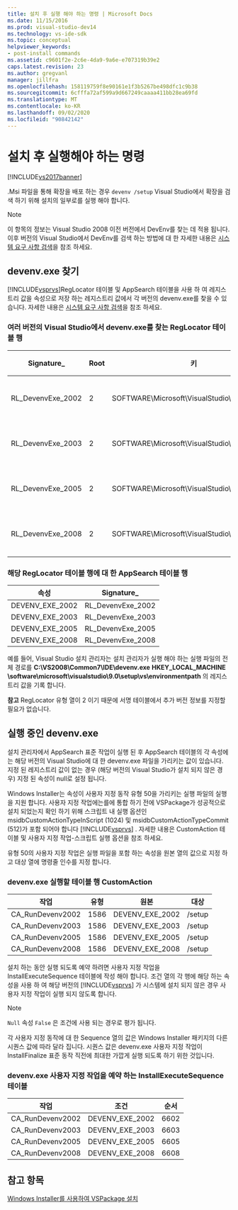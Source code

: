 ```yaml
---
title: 설치 후 실행 해야 하는 명령 | Microsoft Docs
ms.date: 11/15/2016
ms.prod: visual-studio-dev14
ms.technology: vs-ide-sdk
ms.topic: conceptual
helpviewer_keywords:
- post-install commands
ms.assetid: c9601f2e-2c6e-4da9-9a6e-e707319b39e2
caps.latest.revision: 23
ms.author: gregvanl
manager: jillfra
ms.openlocfilehash: 158119759f8e90161e1f3b5267be498dfc1c9b38
ms.sourcegitcommit: 6cfffa72af599a9d667249caaaa411bb28ea69fd
ms.translationtype: MT
ms.contentlocale: ko-KR
ms.lasthandoff: 09/02/2020
ms.locfileid: "90842142"
---
```

# <a name="commands-that-must-be-run-after-installation"></a>설치 후 실행해야 하는 명령
[!INCLUDE[vs2017banner](../../includes/vs2017banner.md)]

.Msi 파일을 통해 확장을 배포 하는 경우 `devenv /setup` Visual Studio에서 확장을 검색 하기 위해 설치의 일부로를 실행 해야 합니다.  
  
> [!NOTE]
> 이 항목의 정보는 Visual Studio 2008 이전 버전에서 DevEnv를 찾는 데 적용 됩니다. 이후 버전의 Visual Studio에서 DevEnv를 검색 하는 방법에 대 한 자세한 내용은 [시스템 요구 사항 검색](../../extensibility/internals/detecting-system-requirements.md)을 참조 하세요.  
  
## <a name="finding-devenvexe"></a>devenv.exe 찾기  
 [!INCLUDE[vsprvs](../../includes/vsprvs-md.md)]RegLocator 테이블 및 AppSearch 테이블을 사용 하 여 레지스트리 값을 속성으로 저장 하는 레지스트리 값에서 각 버전의 devenv.exe를 찾을 수 있습니다. 자세한 내용은 [시스템 요구 사항 검색](../../extensibility/internals/detecting-system-requirements.md)을 참조 하세요.  
  
### <a name="reglocator-table-rows-to-locate-devenvexe-from-different-versions-of-visual-studio"></a>여러 버전의 Visual Studio에서 devenv.exe를 찾는 RegLocator 테이블 행  
  
|Signature_|Root|키|이름|유형|  
|-----------------|----------|---------|----------|----------|  
|RL_DevenvExe_2002|2|SOFTWARE\Microsoft\VisualStudio\7.0\Setup\VS|환경 경로|2|  
|RL_DevenvExe_2003|2|SOFTWARE\Microsoft\VisualStudio\7.1\Setup\VS|환경 경로|2|  
|RL_DevenvExe_2005|2|SOFTWARE\Microsoft\VisualStudio\8.0\Setup\VS|환경 경로|2|  
|RL_DevenvExe_2008|2|SOFTWARE\Microsoft\VisualStudio\9.0\Setup\VS|환경 경로|2|  
  
### <a name="appsearch-table-rows-for-corresponding-reglocator-table-rows"></a>해당 RegLocator 테이블 행에 대 한 AppSearch 테이블 행  
  
|속성|Signature_|  
|--------------|-----------------|  
|DEVENV_EXE_2002|RL_DevenvExe_2002|  
|DEVENV_EXE_2003|RL_DevenvExe_2003|  
|DEVENV_EXE_2005|RL_DevenvExe_2005|  
|DEVENV_EXE_2008|RL_DevenvExe_2008|  
  
 예를 들어, Visual Studio 설치 관리자는 설치 관리자가 실행 해야 하는 실행 파일의 전체 경로를 **C:\VS2008\Common7\IDE\devenv.exe** **HKEY_LOCAL_MACHINE \software\microsoft\visualstudio\9.0\setup\vs\environmentpath** 의 레지스트리 값을 기록 합니다.  
  
 **참고** RegLocator 유형 열이 2 이기 때문에 서명 테이블에서 추가 버전 정보를 지정할 필요가 없습니다.  
  
## <a name="running-devenvexe"></a>실행 중인 devenv.exe  
 설치 관리자에서 AppSearch 표준 작업이 실행 된 후 AppSearch 테이블의 각 속성에는 해당 버전의 Visual Studio에 대 한 devenv.exe 파일을 가리키는 값이 있습니다. 지정 된 레지스트리 값이 없는 경우 (해당 버전의 Visual Studio가 설치 되지 않은 경우) 지정 된 속성이 null로 설정 됩니다.  
  
 Windows Installer는 속성이 사용자 지정 동작 유형 50을 가리키는 실행 파일의 실행을 지원 합니다. 사용자 지정 작업에는를에 통합 하기 전에 VSPackage가 성공적으로 설치 되었는지 확인 하기 위해 스크립트 내 실행 옵션인 msidbCustomActionTypeInScript (1024) 및 msidbCustomActionTypeCommit (512)가 포함 되어야 합니다 [!INCLUDE[vsprvs](../../includes/vsprvs-md.md)] . 자세한 내용은 CustomAction 테이블 및 사용자 지정 작업-스크립트 실행 옵션을 참조 하세요.  
  
 유형 50의 사용자 지정 작업은 실행 파일을 포함 하는 속성을 원본 열의 값으로 지정 하 고 대상 열에 명령줄 인수를 지정 합니다.  
  
### <a name="customaction-table-rows-to-run-devenvexe"></a>devenv.exe 실행할 테이블 행 CustomAction  
  
|작업|유형|원본|대상|  
|------------|----------|------------|------------|  
|CA_RunDevenv2002|1586|DEVENV_EXE_2002|/setup|  
|CA_RunDevenv2003|1586|DEVENV_EXE_2003|/setup|  
|CA_RunDevenv2005|1586|DEVENV_EXE_2005|/setup|  
|CA_RunDevenv2008|1586|DEVENV_EXE_2008|/setup|  
  
 설치 하는 동안 실행 되도록 예약 하려면 사용자 지정 작업을 InstallExecuteSequence 테이블에 작성 해야 합니다. 조건 열의 각 행에 해당 하는 속성을 사용 하 여 해당 버전의 [!INCLUDE[vsprvs](../../includes/vsprvs-md.md)] 가 시스템에 설치 되지 않은 경우 사용자 지정 작업이 실행 되지 않도록 합니다.  
  
> [!NOTE]
> `Null` 속성 `False` 은 조건에 사용 되는 경우로 평가 됩니다.  
  
 각 사용자 지정 동작에 대 한 Sequence 열의 값은 Windows Installer 패키지의 다른 시퀀스 값에 따라 달라 집니다. 시퀀스 값은 devenv.exe 사용자 지정 작업이 InstallFinalize 표준 동작 직전에 최대한 가깝게 실행 되도록 하기 위한 것입니다.  
  
### <a name="installexecutesequence-table-to-schedule-the-devenvexe-custom-actions"></a>devenv.exe 사용자 지정 작업을 예약 하는 InstallExecuteSequence 테이블  
  
|작업|조건|순서|  
|------------|---------------|--------------|  
|CA_RunDevenv2002|DEVENV_EXE_2002|6602|  
|CA_RunDevenv2003|DEVENV_EXE_2003|6603|  
|CA_RunDevenv2005|DEVENV_EXE_2005|6605|  
|CA_RunDevenv2008|DEVENV_EXE_2008|6608|  
  
## <a name="see-also"></a>참고 항목  
 [Windows Installer를 사용하여 VSPackage 설치](../../extensibility/internals/installing-vspackages-with-windows-installer.md)

